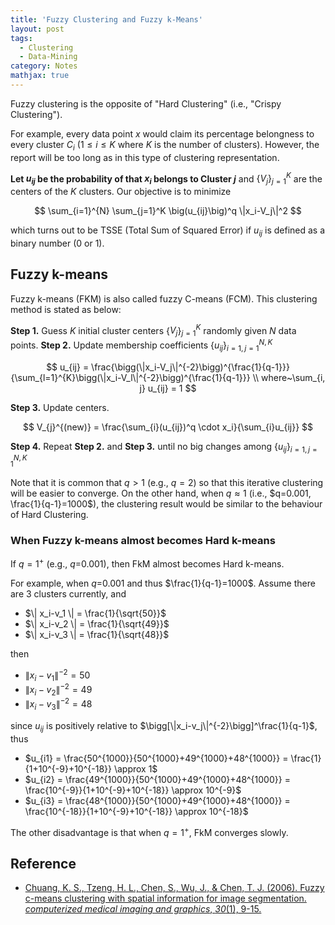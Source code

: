 ```yaml
---
title: 'Fuzzy Clustering and Fuzzy k-Means'
layout: post
tags:
  - Clustering
  - Data-Mining
category: Notes
mathjax: true
---
```


Fuzzy clustering is the opposite of "Hard Clustering" (i.e., "Crispy Clustering").

For example, every data point $x$ would claim its percentage belongness to every cluster $C_i$ ($1 \leq i \leq K$ where $K$ is the number of clusters).   However, the report will be too long as in this type of clustering representation.

<!--more-->

**Let $u_{ij}$ be the probability of that $x_i$ belongs to Cluster $j$** and $\{V_j\}_{j=1}^K$ are the centers of the $K$ clusters.   Our objective is to minimize

$$
\sum_{i=1}^{N} \sum_{j=1}^K \big(u_{ij}\big)^q \|x_i-V_j\|^2
$$

which turns out to be TSSE (Total Sum of Squared Error) if $u_{ij}$ is defined as a binary number (0 or 1).

## Fuzzy k-means

Fuzzy k-means (FKM) is also called fuzzy C-means (FCM). This clustering method is stated as below:

**Step 1.** Guess $K$ initial cluster centers {$V_j$}$_{j=1}^K$ randomly given $N$ data points.
**Step 2.** Update membership coefficients {$u_{ij}$}$_{i=1,j=1}^{N, K}$

$$
u_{ij} = \frac{\bigg(\|x_i-V_j\|^{-2}\bigg)^{\frac{1}{q-1}}}{\sum_{l=1}^{K}\bigg(\|x_i-V_l\|^{-2}\bigg)^{\frac{1}{q-1}}}
\\
where~\sum_{i, j} u_{ij} = 1
$$

**Step 3.** Update centers.

$$
V_{j}^{(new)} = \frac{\sum_{i}(u_{ij})^q \cdot x_i}{\sum_{i}u_{ij}}
$$

**Step 4.** Repeat **Step 2.** and **Step 3.** until no big changes among $\{u_{ij}\}_{i=1,j=1}^{N, K}$


Note that it is common that $q>1$ (e.g., $q=2$) so that this iterative clustering will be easier to converge.   On the other hand, when $q \approx 1$ (i.e., $q=0.001, \frac{1}{q-1}=1000$), the clustering result would be similar to the behaviour of Hard Clustering.

### When Fuzzy k-means almost becomes Hard k-means


If $q=1^+$ (e.g., $q$=0.001), then FkM almost becomes Hard k-means.

For example, when $q$=0.001 and thus $\frac{1}{q-1}=1000$.   Assume there are 3 clusters currently, and 

- $\| x_i-v_1 \| = \frac{1}{\sqrt{50}}$
- $\| x_i-v_2 \| = \frac{1}{\sqrt{49}}$
- $\| x_i-v_3 \| = \frac{1}{\sqrt{48}}$


then

- $\| x_i-v_1 \|^{-2} = 50$
- $\| x_i-v_2 \|^{-2} = 49$
- $\| x_i-v_3 \|^{-2} = 48$

since $u_{ij}$ is positively relative to $\bigg[\|x_i-v_j\|^{-2}\bigg]^\frac{1}{q-1}$, thus

- $u_{i1} = \frac{50^{1000}}{50^{1000}+49^{1000}+48^{1000}} = \frac{1}{1+10^{-9}+10^{-18}} \approx 1$
- $u_{i2} = \frac{49^{1000}}{50^{1000}+49^{1000}+48^{1000}} = \frac{10^{-9}}{1+10^{-9}+10^{-18}} \approx 10^{-9}$
- $u_{i3} = \frac{48^{1000}}{50^{1000}+49^{1000}+48^{1000}} = \frac{10^{-18}}{1+10^{-9}+10^{-18}} \approx 10^{-18}$

The other disadvantage is that when $q=1^+$, FkM converges slowly.

## Reference

- [Chuang, K. S., Tzeng, H. L., Chen, S., Wu, J., & Chen, T. J. (2006). Fuzzy c-means clustering with spatial information for image segmentation. _computerized medical imaging and graphics_, _30_(1), 9-15.](https://www.sciencedirect.com/science/article/pii/S0895611105000923)

